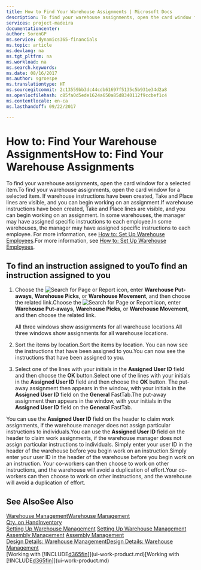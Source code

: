 ```yaml
---
title: How to Find Your Warehouse Assignments | Microsoft Docs
description: To find your warehouse assignments, open the card window for a selected item. If warehouse instructions have been created, Take and Place lines are visible, and you can begin working on an assignment. In some warehouses, the manager may have assigned specific instructions to each employee.
services: project-madeira
documentationcenter: 
author: SorenGP
ms.service: dynamics365-financials
ms.topic: article
ms.devlang: na
ms.tgt_pltfrm: na
ms.workload: na
ms.search.keywords: 
ms.date: 08/16/2017
ms.author: sgroespe
ms.translationtype: HT
ms.sourcegitcommit: 2c13559bb3dc44cdb61697f5135c5b931e34d2a8
ms.openlocfilehash: c85fa0d5ede1624a650a85d8340112f9ccbef1c4
ms.contentlocale: en-ca
ms.lasthandoff: 09/22/2017

---
```

# <a name="how-to-find-your-warehouse-assignments"></a><span data-ttu-id="ef64d-105">How to: Find Your Warehouse Assignments</span><span class="sxs-lookup"><span data-stu-id="ef64d-105">How to: Find Your Warehouse Assignments</span></span>
<span data-ttu-id="ef64d-106">To find your warehouse assignments, open the card window for a selected item.</span><span class="sxs-lookup"><span data-stu-id="ef64d-106">To find your warehouse assignments, open the card window for a selected item.</span></span> <span data-ttu-id="ef64d-107">If warehouse instructions have been created, Take and Place lines are visible, and you can begin working on an assignment.</span><span class="sxs-lookup"><span data-stu-id="ef64d-107">If warehouse instructions have been created, Take and Place lines are visible, and you can begin working on an assignment.</span></span> <span data-ttu-id="ef64d-108">In some warehouses, the manager may have assigned specific instructions to each employee.</span><span class="sxs-lookup"><span data-stu-id="ef64d-108">In some warehouses, the manager may have assigned specific instructions to each employee.</span></span> <span data-ttu-id="ef64d-109">For more information, see [How to: Set Up Warehouse Employees](warehouse-how-to-set-up-warehouse-employees.md).</span><span class="sxs-lookup"><span data-stu-id="ef64d-109">For more information, see [How to: Set Up Warehouse Employees](warehouse-how-to-set-up-warehouse-employees.md).</span></span>

## <a name="to-find-an-instruction-assigned-to-you"></a><span data-ttu-id="ef64d-110">To find an instruction assigned to you</span><span class="sxs-lookup"><span data-stu-id="ef64d-110">To find an instruction assigned to you</span></span>  
1.  <span data-ttu-id="ef64d-111">Choose the ![Search for Page or Report](media/ui-search/search_small.png "Search for Page or Report icon") icon, enter **Warehouse Put-aways**, **Warehouse Picks**, or **Warehouse Movement**, and then choose the related link.</span><span class="sxs-lookup"><span data-stu-id="ef64d-111">Choose the ![Search for Page or Report](media/ui-search/search_small.png "Search for Page or Report icon") icon, enter **Warehouse Put-aways**, **Warehouse Picks**, or **Warehouse Movement**, and then choose the related link.</span></span>

    <span data-ttu-id="ef64d-112">All three windows show assignments for all warehouse locations.</span><span class="sxs-lookup"><span data-stu-id="ef64d-112">All three windows show assignments for all warehouse locations.</span></span>  

2. <span data-ttu-id="ef64d-113">Sort the items by location.</span><span class="sxs-lookup"><span data-stu-id="ef64d-113">Sort the items by location.</span></span> <span data-ttu-id="ef64d-114">You can now see the instructions that have been assigned to you.</span><span class="sxs-lookup"><span data-stu-id="ef64d-114">You can now see the instructions that have been assigned to you.</span></span>  
3. <span data-ttu-id="ef64d-115">Select one of the lines with your initials in the **Assigned User ID** field and then choose the **OK** button.</span><span class="sxs-lookup"><span data-stu-id="ef64d-115">Select one of the lines with your initials in the **Assigned User ID** field and then choose the **OK** button.</span></span> <span data-ttu-id="ef64d-116">The put-away assignment then appears in the window, with your initials in the **Assigned User ID** field on the **General** FastTab.</span><span class="sxs-lookup"><span data-stu-id="ef64d-116">The put-away assignment then appears in the window, with your initials in the **Assigned User ID** field on the **General** FastTab.</span></span>  

<span data-ttu-id="ef64d-117">You can use the **Assigned User ID** field on the header to claim work assignments, if the warehouse manager does not assign particular instructions to individuals.</span><span class="sxs-lookup"><span data-stu-id="ef64d-117">You can use the **Assigned User ID** field on the header to claim work assignments, if the warehouse manager does not assign particular instructions to individuals.</span></span> <span data-ttu-id="ef64d-118">Simply enter your user ID in the header of the warehouse before you begin work on an instruction.</span><span class="sxs-lookup"><span data-stu-id="ef64d-118">Simply enter your user ID in the header of the warehouse before you begin work on an instruction.</span></span> <span data-ttu-id="ef64d-119">Your co-workers can then choose to work on other instructions, and the warehouse will avoid a duplication of effort.</span><span class="sxs-lookup"><span data-stu-id="ef64d-119">Your co-workers can then choose to work on other instructions, and the warehouse will avoid a duplication of effort.</span></span>  

## <a name="see-also"></a><span data-ttu-id="ef64d-120">See Also</span><span class="sxs-lookup"><span data-stu-id="ef64d-120">See Also</span></span>  
[<span data-ttu-id="ef64d-121">Warehouse Management</span><span class="sxs-lookup"><span data-stu-id="ef64d-121">Warehouse Management</span></span>](warehouse-manage-warehouse.md)  
[<span data-ttu-id="ef64d-122">Qty. on Hand</span><span class="sxs-lookup"><span data-stu-id="ef64d-122">Inventory</span></span>](inventory-manage-inventory.md)  
<span data-ttu-id="ef64d-123">[Setting Up Warehouse Management](warehouse-setup-warehouse.md)   </span><span class="sxs-lookup"><span data-stu-id="ef64d-123">[Setting Up Warehouse Management](warehouse-setup-warehouse.md)   </span></span>  
<span data-ttu-id="ef64d-124">[Assembly Management](assembly-assemble-items.md)  </span><span class="sxs-lookup"><span data-stu-id="ef64d-124">[Assembly Management](assembly-assemble-items.md)  </span></span>  
[<span data-ttu-id="ef64d-125">Design Details: Warehouse Management</span><span class="sxs-lookup"><span data-stu-id="ef64d-125">Design Details: Warehouse Management</span></span>](design-details-warehouse-management.md)  
<span data-ttu-id="ef64d-126">[Working with [!INCLUDE[d365fin](includes/d365fin_md.md)]](ui-work-product.md)</span><span class="sxs-lookup"><span data-stu-id="ef64d-126">[Working with [!INCLUDE[d365fin](includes/d365fin_md.md)]](ui-work-product.md)</span></span> 

